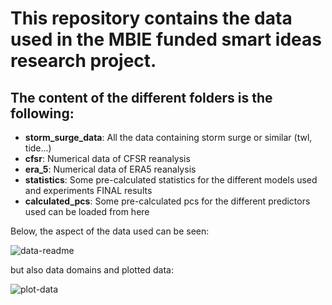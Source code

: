 # This repository contains the data used in the MBIE funded smart ideas research project.

The content of the different folders is the following:
---------------------------------------------------

- **storm_surge_data**: All the data containing storm surge or similar (twl, tide...)
- **cfsr**: Numerical data of CFSR reanalysis
- **era_5**: Numerical data of ERA5 reanalysis
- **statistics**: Some pre-calculated statistics for the different models used and experiments FINAL results
- **calculated_pcs**: Some pre-calculated pcs for the different predictors used can be loaded from here

Below, the aspect of the data used can be seen:

![data-readme](../media/images/data-format.png)

but also data domains and plotted data:

![plot-data](../media/images/intro-data.png)